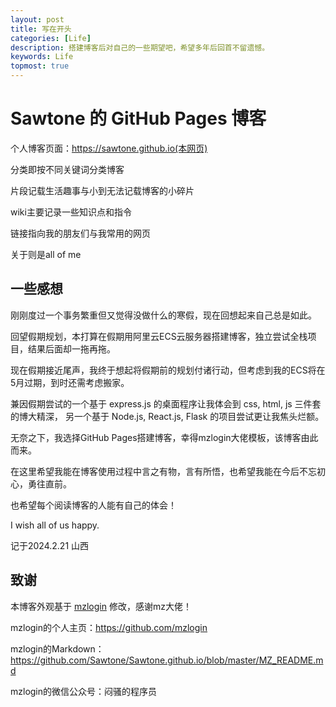 ```yaml
---
layout: post
title: 写在开头
categories: [Life]
description: 搭建博客后对自己的一些期望吧，希望多年后回首不留遗憾。
keywords: Life
topmost: true
---
```


# Sawtone 的 GitHub Pages 博客

个人博客页面：https://sawtone.github.io(本网页)

分类即按不同关键词分类博客

片段记载生活趣事与小到无法记载博客的小碎片

wiki主要记录一些知识点和指令

链接指向我的朋友们与我常用的网页

关于则是all of me

## 一些感想

刚刚度过一个事务繁重但又觉得没做什么的寒假，现在回想起来自己总是如此。

回望假期规划，本打算在假期用阿里云ECS云服务器搭建博客，独立尝试全栈项目，结果后面却一拖再拖。

现在假期接近尾声，我终于想起将假期前的规划付诸行动，但考虑到我的ECS将在5月过期，到时还需考虑搬家。

兼因假期尝试的一个基于 express.js 的桌面程序让我体会到 css, html, js 三件套的博大精深， 另一个基于 Node.js, React.js, Flask 的项目尝试更让我焦头烂额。

无奈之下，我选择GitHub Pages搭建博客，幸得mzlogin大佬模板，该博客由此而来。

在这里希望我能在博客使用过程中言之有物，言有所悟，也希望我能在今后不忘初心，勇往直前。

也希望每个阅读博客的人能有自己的体会！

I wish all of us happy.

记于2024.2.21 山西

## 致谢

本博客外观基于 [mzlogin](https://github.com/mzlogin/mzlogin.github.io) 修改，感谢mz大佬！

mzlogin的个人主页：https://github.com/mzlogin

mzlogin的Markdown：https://github.com/Sawtone/Sawtone.github.io/blob/master/MZ_README.md

mzlogin的微信公众号：闷骚的程序员
